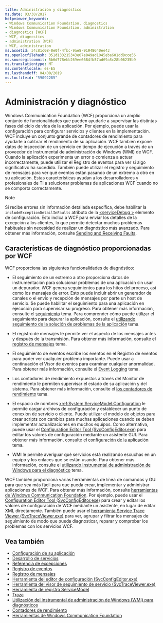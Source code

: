 ```yaml
---
title: Administración y diagnóstico
ms.date: 03/30/2017
helpviewer_keywords:
- Windows Communication Foundation, diagnostics
- Windows Communication Foundation, administration
- diagnostics [WCF]
- WCF, diagnostics
- administration [WCF]
- WCF, administration
ms.assetid: 34c81c08-0e0f-4fbc-9ae8-91948640ee43
ms.openlocfilehash: 351d133215343e07e849ad1045eba601dd8cce56
ms.sourcegitcommit: 5b6d778ebb269ee6684fb57ad69a8c28b06235b9
ms.translationtype: MT
ms.contentlocale: es-ES
ms.lasthandoff: 04/08/2019
ms.locfileid: "59092285"
---
```

# <a name="administration-and-diagnostics"></a>Administración y diagnóstico
Windows Communication Foundation (WCF) proporciona un amplio conjunto de funcionalidades que pueden ayudarle a supervisar las distintas fases del ciclo de vida de la aplicación. Por ejemplo, puede usar la configuración para configurar servicios y clientes en la implementación. WCF incluye un conjunto grande de contadores de rendimiento para ayudarle a calibrar el rendimiento de su aplicación. WCF también expone datos de inspección de un servicio en tiempo de ejecución a través de un proveedor de Instrumental de administración de Windows (WMI) de WCF. Cuando la aplicación experimenta un error o comienza a actuar incorrectamente, puede utilizar el Registro de eventos para ver si algo significativo ha sucedido. También puede utilizar el registro y seguimiento de mensajes para ver qué eventos están pasando de un extremo a otro en su aplicación. Estas características ayudan a los desarrolladores y profesionales de TI a solucionar problemas de aplicaciones WCF cuando no se comporta correctamente.  
  
> [!NOTE]
>  Si recibe errores sin información detallada específica, debe habilitar la `includeExceptionDetailInFaults` atributo de la [ \<serviceDebug >](../../../../docs/framework/configure-apps/file-schema/wcf/servicedebug.md) elemento de configuración. Esto indica a WCF para enviar los detalles de la excepción a los clientes, lo que permite detectar muchos problemas habituales sin necesidad de realizar un diagnóstico más avanzado. Para obtener más información, consulte [Sending and Receiving Faults](../../../../docs/framework/wcf/sending-and-receiving-faults.md).  
  
## <a name="diagnostics-features-provided-by-wcf"></a>Características de diagnóstico proporcionadas por WCF  
 WCF proporciona las siguientes funcionalidades de diagnóstico:  
  
-   El seguimiento de un extremo a otro proporciona datos de instrumentación para solucionar problemas de una aplicación sin usar un depurador. WCF genera seguimientos para los hitos del proceso, así como los mensajes de error. Esto puede incluir abrir un generador de canales o el envío y recepción de mensajes por parte un host de servicio. Se puede habilitar el seguimiento para una aplicación en ejecución para supervisar su progreso. Para obtener más información, consulte el [seguimiento](../../../../docs/framework/wcf/diagnostics/tracing/index.md) tema. Para comprender cómo puede utilizar el seguimiento para depurar la aplicación, consulte el [utilizando seguimiento de la solución de problemas de la aplicación](../../../../docs/framework/wcf/diagnostics/tracing/using-tracing-to-troubleshoot-your-application.md) tema.  
  
-   El registro de mensajes le permite ver el aspecto de los mensajes antes y después de la transmisión. Para obtener más información, consulte el [registro de mensajes](../../../../docs/framework/wcf/diagnostics/message-logging.md) tema.  
  
-   El seguimiento de eventos escribe los eventos en el Registro de eventos para poder ver cualquier problema importante. Puede usar a continuación el Visor de eventos para examinar cualquier anormalidad. Para obtener más información, consulte el [Event Logging](../../../../docs/framework/wcf/diagnostics/event-logging/index.md) tema.  
  
-   Los contadores de rendimiento expuestos a través del Monitor de rendimiento le permiten supervisar el estado de su aplicación y del sistema. Para obtener más información, consulte el [los contadores de rendimiento](../../../../docs/framework/wcf/diagnostics/performance-counters/index.md) tema.  
  
-   El espacio de nombres <xref:System.ServiceModel.Configuration> le permite cargar archivos de configuración y establecer un punto de conexión de servicio o cliente. Puede utilizar el modelo de objetos para crear scripts con cambios para muchas aplicaciones cuando se deben implementar actualizaciones en muchos equipos. Como alternativa, puede usar el [Configuration Editor Tool (SvcConfigEditor.exe)](../../../../docs/framework/wcf/configuration-editor-tool-svcconfigeditor-exe.md) para editar los valores de configuración mediante un asistente GUI. Para obtener más información, consulte el [configuración de la aplicación](../../../../docs/framework/wcf/diagnostics/configuring-your-application.md) tema.  
  
-   WMI le permite averiguar qué servicios está realizando escuchas en un equipo y los enlaces que se están usando. Para obtener más información, consulte el [utilizando Instrumental de administración de Windows para el diagnóstico](../../../../docs/framework/wcf/diagnostics/wmi/index.md) tema.  
  
 WCF también proporciona varias herramientas de línea de comandos y GUI para que sea más fácil para que pueda crear, implementar y administrar aplicaciones de WCF. Para obtener más información, consulte [herramientas de Windows Communication Foundation](../../../../docs/framework/wcf/tools.md). Por ejemplo, puede usar el [Configuration Editor Tool (SvcConfigEditor.exe)](../../../../docs/framework/wcf/configuration-editor-tool-svcconfigeditor-exe.md) para crear y editar los valores de configuración de WCF mediante un asistente, en lugar de editar XML directamente. También puede usar el [herramienta Service Trace Viewer (SvcTraceViewer.exe)](../../../../docs/framework/wcf/service-trace-viewer-tool-svctraceviewer-exe.md) para ver, agrupar y filtrar los mensajes de seguimiento de modo que pueda diagnosticar, reparar y comprobar los problemas con los servicios WCF.  
  
## <a name="see-also"></a>Vea también

- [Configuración de su aplicación](../../../../docs/framework/wcf/diagnostics/configuring-your-application.md)
- [Desarrollo de servicios](../../../../docs/framework/wcf/diagnostics/deploying-services.md)
- [Referencia de excepciones](../../../../docs/framework/wcf/diagnostics/exceptions-reference/index.md)
- [Registro de eventos](../../../../docs/framework/wcf/diagnostics/event-logging/index.md)
- [Registro de mensajes](../../../../docs/framework/wcf/diagnostics/message-logging.md)
- [Herramienta del editor de configuración (SvcConfigEditor.exe)](../../../../docs/framework/wcf/configuration-editor-tool-svcconfigeditor-exe.md)
- [Herramienta del visor de seguimiento de servicio (SvcTraceViewer.exe)](../../../../docs/framework/wcf/service-trace-viewer-tool-svctraceviewer-exe.md)
- [Herramienta de registro ServiceModel](../../../../docs/framework/wcf/diagnostics/servicemodel-registration-tool.md)
- [Traza](../../../../docs/framework/wcf/diagnostics/tracing/index.md)
- [Utilización del instrumental de administración de Windows (WMI) para diagnósticos](../../../../docs/framework/wcf/diagnostics/wmi/index.md)
- [Contadores de rendimiento](../../../../docs/framework/wcf/diagnostics/performance-counters/index.md)
- [Herramientas de Windows Communication Foundation](../../../../docs/framework/wcf/tools.md)
